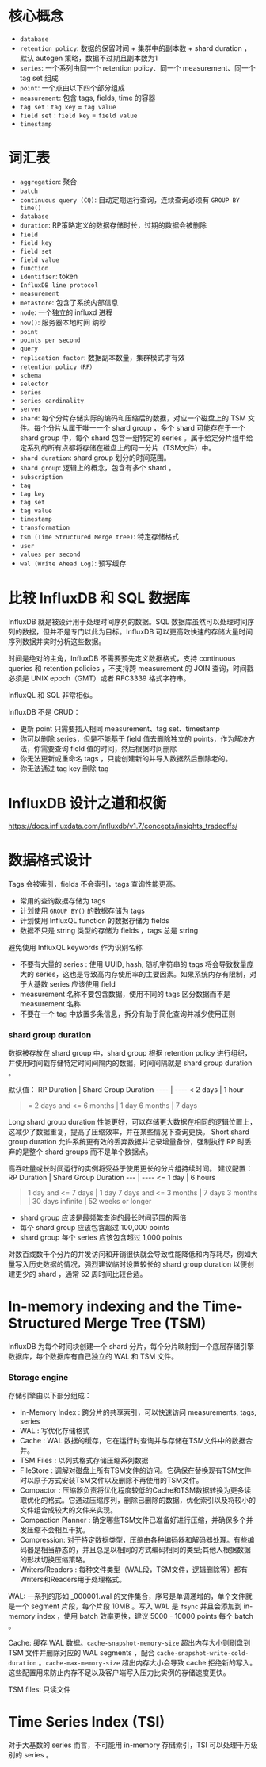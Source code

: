 # 核心概念
- `database`
- `retention policy`: 数据的保留时间 + 集群中的副本数 + shard duration ，默认 autogen 策略，数据不过期且副本数为1
- `series`: 一个系列由同一个 retention policy、同一个 measurement、同一个 tag set 组成
- `point`: 一个点由以下四个部分组成
- `measurement`: 包含 tags, fields, time 的容器
- `tag set` : `tag key` = `tag value`
- `field set` : `field key` = `field value`
- `timestamp`

# 词汇表
- `aggregation`: 聚合
- `batch`
- `continuous query (CQ)`: 自动定期运行查询，连续查询必须有 `GROUP BY time()`
- `database`
- `duration`: RP策略定义的数据存储时长，过期的数据会被删除
- `field`
- `field key`
- `field set`
- `field value`
- `function`
- `identifier`: token
- `InfluxDB line protocol`
- `measurement`
- `metastore`: 包含了系统内部信息
- `node`: 一个独立的 influxd 进程
- `now()`: 服务器本地时间 纳秒
- `point`
- `points per second`
- `query`
- `replication factor`: 数据副本数量，集群模式才有效
- `retention policy（RP）`
- `schema`
- `selector`
- `series`
- `series cardinality`
- `server`
- `shard`: 每个分片存储实际的编码和压缩后的数据，对应一个磁盘上的 TSM 文件。每个分片从属于唯一一个 shard group ，多个 shard 可能存在于一个 shard group 中，每个 shard 包含一组特定的 series 。属于给定分片组中给定系列的所有点都将存储在磁盘上的同一分片（TSM文件）中。
- `shard duration`: shard group 划分的时间范围。
- `shard group`: 逻辑上的概念，包含有多个 shard 。
- `subscription`
- `tag`
- `tag key`
- `tag set`
- `tag value`
- `timestamp`
- `transformation`
- `tsm (Time Structured Merge tree)`: 特定存储格式
- `user`
- `values per second`
- `wal (Write Ahead Log)`: 预写缓存

# 比较 InfluxDB 和 SQL 数据库
InfluxDB 就是被设计用于处理时间序列的数据。SQL 数据库虽然可以处理时间序列的数据，但并不是专门以此为目标。InfluxDB 可以更高效快速的存储大量时间序列数据并实时分析这些数据。

时间是绝对的主角，InfluxDB 不需要预先定义数据格式，支持 continuous queries 和 retention policies ，不支持跨 measurement 的 JOIN 查询，时间戳必须是 UNIX epoch（GMT）或者 RFC3339 格式字符串。

InfluxQL 和 SQL 非常相似。

InfluxDB 不是 CRUD：
- 更新 point 只需要插入相同 measurement、tag set、timestamp
- 你可以删除 series，但是不能基于 field 值去删除独立的 points，作为解决方法，你需要查询 field 值的时间，然后根据时间删除
- 你无法更新或重命名 tags ，只能创建新的并导入数据然后删除老的。
- 你无法通过 tag key 删除 tag

# InfluxDB 设计之道和权衡
https://docs.influxdata.com/influxdb/v1.7/concepts/insights_tradeoffs/


# 数据格式设计

Tags 会被索引，fields 不会索引，tags 查询性能更高。
- 常用的查询数据存储为 tags
- 计划使用 `GROUP BY()` 的数据存储为 tags
- 计划使用 InfluxQL function 的数据存储为 fields
- 数据不只是 string 类型的存储为 fields ，tags 总是 string

避免使用 InfluxQL keywords 作为识别名称

- 不要有大量的 series : 使用 UUID, hash, 随机字符串的 tags 将会导致数量庞大的 series，这也是导致高内存使用率的主要因素。如果系统内存有限制，对于大基数 series 应该使用 field
- measurement 名称不要包含数据，使用不同的 tags 区分数据而不是 measurement 名称
- 不要在一个 tag 中放置多条信息，拆分有助于简化查询并减少使用正则

### shard group duration
数据被存放在 shard group 中，shard group 根据 retention policy 进行组织，并使用时间戳存储特定时间间隔内的数据，时间间隔就是 shard group duration 。

默认值：
RP Duration                 |   Shard Group Duration
---- | ----
< 2 days	                |   1 hour
>= 2 days and <= 6 months   |	1 day
> 6 months	                |   7 days

Long shard group duration 性能更好，可以存储更大数据在相同的逻辑位置上，这减少了数据重复，提高了压缩效率，并在某些情况下查询更快。
Short shard group duration 允许系统更有效的丢弃数据并记录增量备份，强制执行 RP 时丢弃的是整个 shard groups 而不是单个数据点。

高吞吐量或长时间运行的实例将受益于使用更长的分片组持续时间。
建议配置：
RP Duration	             |   Shard Group Duration
--- | ----
<= 1 day	             |   6 hours
> 1 day and <= 7 days	 |   1 day
> 7 days and <= 3 months |	 7 days
> 3 months	             |   30 days
infinite	             |   52 weeks or longer

- shard group 应该是最频繁查询的最长时间范围的两倍
- 每个 shard group 应该包含超过 100,000 points
- shard group 每个 series 应该包含超过 1,000 points

对数百或数千个分片的并发访问和开销很快就会导致性能降低和内存耗尽，例如大量写入历史数据的情况，强烈建议临时设置较长的 shard group duration 以便创建更少的 shard ，通常 52 周时间比较合适。

# In-memory indexing and the Time-Structured Merge Tree (TSM)
InfluxDB 为每个时间块创建一个 shard 分片，每个分片映射到一个底层存储引擎数据库，每个数据库有自己独立的 WAL 和 TSM 文件。

### Storage engine
存储引擎由以下部分组成：
- In-Memory Index : 跨分片的共享索引，可以快速访问 measurements, tags, series
- WAL : 写优化存储格式
- Cache : WAL 数据的缓存，它在运行时查询并与存储在TSM文件中的数据合并。
- TSM Files : 以列式格式存储压缩系列数据
- FileStore : 调解对磁盘上所有TSM文件的访问。它确保在替换现有TSM文件时以原子方式安装TSM文件以及删除不再使用的TSM文件。
- Compactor : 压缩器负责将优化程度较低的Cache和TSM数据转换为更多读取优化的格式。它通过压缩序列，删除已删除的数据，优化索引以及将较小的文件组合成较大的文件来实现。
- Compaction Planner : 确定哪些TSM文件已准备好进行压缩，并确保多个并发压缩不会相互干扰。
- Compression: 对于特定数据类型，压缩由各种编码器和解码器处理。有些编码器是相当静态的，并且总是以相同的方式编码相同的类型;其他人根据数据的形状切换压缩策略。
- Writers/Readers : 每种文件类型（WAL段，TSM文件，逻辑删除等）都有Writers和Readers用于处理格式。

WAL: 一系列的形如 _000001.wal 的文件集合，序号是单调递增的，单个文件就是一个 segment 片段，每个片段 10MB 。写入 WAL 是 `fsync` 并且会添加到 in-memory index ，使用 batch 效率更快，建议 5000 - 10000 points 每个 batch 。

Cache: 缓存 WAL 数据。`cache-snapshot-memory-size` 超出内存大小则刷盘到 TSM 文件并删除对应的 WAL segments ，配合 `cache-snapshot-write-cold-duration` 。`cache-max-memory-size` 超出内存大小会导致 cache 拒绝新的写入。这些配置用来防止内存不足以及客户端写入压力比实例的存储速度更快。

TSM files: 只读文件

# Time Series Index (TSI)
对于大基数的 series 而言，不可能用 in-memory 存储索引，TSI 可以处理千万级别的 series 。